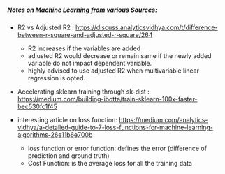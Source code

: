 ##### Notes on Machine Learning from various Sources:
* R2 vs Adjusted R2 : https://discuss.analyticsvidhya.com/t/difference-between-r-square-and-adjusted-r-square/264
    * R2 increases if the variables are added
    * adjusted R2 would decrease or remain same if the newly added variable do not impact dependent variable.
    * highly advised to use adjusted R2 when multivariable linear regression is opted.
    
* Accelerating sklearn training through sk-dist : https://medium.com/building-ibotta/train-sklearn-100x-faster-bec530fc1f45

* interesting article on loss function: https://medium.com/analytics-vidhya/a-detailed-guide-to-7-loss-functions-for-machine-learning-algorithms-26e11b6e700b
   * loss function or error function: defines the error (difference of prediction and ground truth)
   * Cost Function: is the average loss for all the training data
